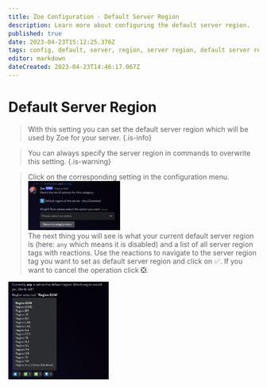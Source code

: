 ```yaml
---
title: Zoe Configuration - Default Server Region
description: Learn more about configuring the default server region.
published: true
date: 2023-04-23T15:12:25.376Z
tags: config, default, server, region, server region, default server region
editor: markdown
dateCreated: 2023-04-23T14:46:17.067Z
---
```


# Default Server Region

>With this setting you can set the default server region which will be used by Zoe for your server.
>{.is-info}

>You can always specify the server region in commands to overwrite this setting.
>{.is-warning}

> Click on the corresponding setting in the configuration menu.
<img src="/config_general_menu.png" width="40%" /> <br>
>The next thing you will see is what your current default server region is (here: `any` which means it is disabled) and a list of all server region tags with reactions. 
Use the reactions to navigate to the server region tag you want to set as default server region and click on :white_check_mark:. 
If you want to cancel the operation click :negative_squared_cross_mark:.
<img src="/config_general_1_region.png" width="40%" /> 
